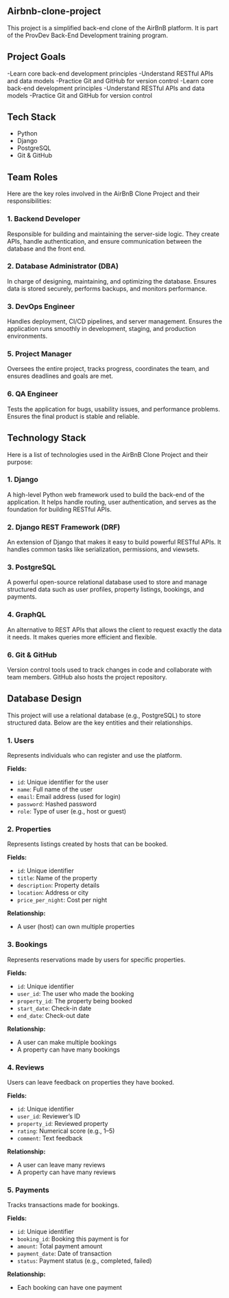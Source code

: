 ## Airbnb-clone-project
This project is a simplified back-end clone of the AirBnB platform. It is part of the ProvDev Back-End Development training program.
## Project Goals
-Learn core back-end development principles
-Understand RESTful APIs and data models
-Practice Git and GitHub for version control
-Learn core back-end development principles
-Understand RESTful APIs and data models
-Practice Git and GitHub for version control
## Tech Stack
- Python
- Django
- PostgreSQL
- Git & GitHub


## Team Roles
Here are the key roles involved in the AirBnB Clone Project and their responsibilities:

### 1. Backend Developer
Responsible for building and maintaining the server-side logic. They create APIs, handle authentication, and ensure communication between the database and the front end.
### 2. Database Administrator (DBA)
In charge of designing, maintaining, and optimizing the database. Ensures data is stored securely, performs backups, and monitors performance.
### 3. DevOps Engineer
Handles deployment, CI/CD pipelines, and server management. Ensures the application runs smoothly in development, staging, and production environments.
### 5. Project Manager
Oversees the entire project, tracks progress, coordinates the team, and ensures deadlines and goals are met.
### 6. QA Engineer
Tests the application for bugs, usability issues, and performance problems. Ensures the final product is stable and reliable.


## Technology Stack

Here is a list of technologies used in the AirBnB Clone Project and their purpose:

### 1. Django
A high-level Python web framework used to build the back-end of the application. It helps handle routing, user authentication, and serves as the foundation for building RESTful APIs.

### 2. Django REST Framework (DRF)
An extension of Django that makes it easy to build powerful RESTful APIs. It handles common tasks like serialization, permissions, and viewsets.

### 3. PostgreSQL
A powerful open-source relational database used to store and manage structured data such as user profiles, property listings, bookings, and payments.

### 4. GraphQL
An alternative to REST APIs that allows the client to request exactly the data it needs. It makes queries more efficient and flexible.

### 6. Git & GitHub
Version control tools used to track changes in code and collaborate with team members. GitHub also hosts the project repository.


## Database Design

This project will use a relational database (e.g., PostgreSQL) to store structured data. Below are the key entities and their relationships.

### 1. Users
Represents individuals who can register and use the platform.

**Fields:**
- `id`: Unique identifier for the user
- `name`: Full name of the user
- `email`: Email address (used for login)
- `password`: Hashed password
- `role`: Type of user (e.g., host or guest)

### 2. Properties
Represents listings created by hosts that can be booked.

**Fields:**
- `id`: Unique identifier
- `title`: Name of the property
- `description`: Property details
- `location`: Address or city
- `price_per_night`: Cost per night

**Relationship:**
- A user (host) can own multiple properties

### 3. Bookings
Represents reservations made by users for specific properties.

**Fields:**
- `id`: Unique identifier
- `user_id`: The user who made the booking
- `property_id`: The property being booked
- `start_date`: Check-in date
- `end_date`: Check-out date

**Relationship:**
- A user can make multiple bookings
- A property can have many bookings

### 4. Reviews
Users can leave feedback on properties they have booked.

**Fields:**
- `id`: Unique identifier
- `user_id`: Reviewer’s ID
- `property_id`: Reviewed property
- `rating`: Numerical score (e.g., 1–5)
- `comment`: Text feedback

**Relationship:**
- A user can leave many reviews
- A property can have many reviews

### 5. Payments
Tracks transactions made for bookings.

**Fields:**
- `id`: Unique identifier
- `booking_id`: Booking this payment is for
- `amount`: Total payment amount
- `payment_date`: Date of transaction
- `status`: Payment status (e.g., completed, failed)

**Relationship:**
- Each booking can have one payment

